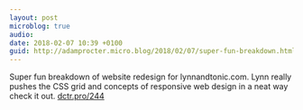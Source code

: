 ```yaml
---
layout: post
microblog: true
audio: 
date: 2018-02-07 10:39 +0100
guid: http://adamprocter.micro.blog/2018/02/07/super-fun-breakdown.html
---
```

Super fun breakdown of website redesign for lynnandtonic.com. Lynn really pushes the CSS grid and concepts of responsive web design in a neat way check it out. [dctr.pro/244](http://dctr.pro/244)
